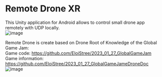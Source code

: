 # Remote Drone XR
This Unity application for Android allows to control small drone app remotely with UDP locally.  
![image](https://user-images.githubusercontent.com/114882444/223879251-9d7fe8c4-46cc-4ac7-8442-8455aeff1726.png)  

Remote Drone is create based on Drone Root of Knowledge of the Global Game Jam:  
Game code: https://github.com/EloiStree/2023_01_27_GlobalGameJam  
Game information: https://github.com/EloiStree/2023_01_27_GlobalGameJameDroneDoc  
![image](https://user-images.githubusercontent.com/114882444/223879798-52a328f9-0cba-43d4-b92b-dd4b0dc82420.png)  

